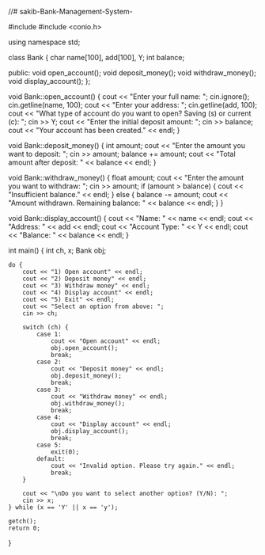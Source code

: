//# sakib-Bank-Management-System-

#include <iostream>
#include <conio.h>

using namespace std;

class Bank {
    char name[100], add[100], Y;
    int balance;

  public:
    void open_account();
    void deposit_money();
    void withdraw_money();
    void display_account();
};

void Bank::open_account() {
    cout << "Enter your full name: ";
    cin.ignore();
    cin.getline(name, 100);
    cout << "Enter your address: ";
    cin.getline(add, 100);
    cout << "What type of account do you want to open? Saving (s) or current (c): ";
    cin >> Y;
    cout << "Enter the initial deposit amount: ";
    cin >> balance;
    cout << "Your account has been created." << endl;
}

void Bank::deposit_money() {
    int amount;
    cout << "Enter the amount you want to deposit: ";
    cin >> amount;
    balance += amount;
    cout << "Total amount after deposit: " << balance << endl;
}

void Bank::withdraw_money() {
    float amount;
    cout << "Enter the amount you want to withdraw: ";
    cin >> amount;
    if (amount > balance) {
        cout << "Insufficient balance." << endl;
    } else {
        balance -= amount;
        cout << "Amount withdrawn. Remaining balance: " << balance << endl;
    }
}

void Bank::display_account() {
    cout << "Name: " << name << endl;
    cout << "Address: " << add << endl;
    cout << "Account Type: " << Y << endl;
    cout << "Balance: " << balance << endl;
}

int main() {
    int ch, x;
    Bank obj;

    do {
        cout << "1) Open account" << endl;
        cout << "2) Deposit money" << endl;
        cout << "3) Withdraw money" << endl;
        cout << "4) Display account" << endl;
        cout << "5) Exit" << endl;
        cout << "Select an option from above: ";
        cin >> ch;

        switch (ch) {
            case 1:
                cout << "Open account" << endl;
                obj.open_account();
                break;
            case 2:
                cout << "Deposit money" << endl;
                obj.deposit_money();
                break;
            case 3:
                cout << "Withdraw money" << endl;
                obj.withdraw_money();
                break;
            case 4:
                cout << "Display account" << endl;
                obj.display_account();
                break;
            case 5:
                exit(0);
            default:
                cout << "Invalid option. Please try again." << endl;
                break;
        }

        cout << "\nDo you want to select another option? (Y/N): ";
        cin >> x;
    } while (x == 'Y' || x == 'y');

    getch();
    return 0;
}
